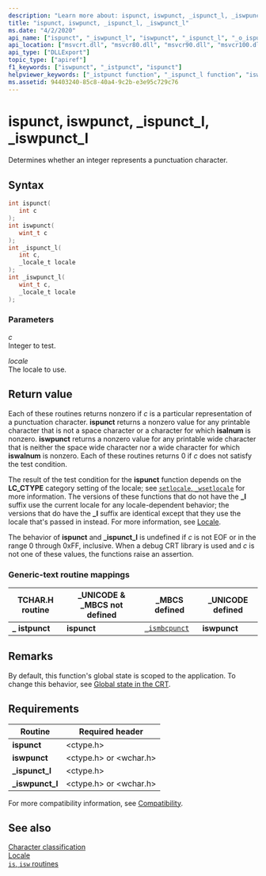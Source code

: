 ```yaml
---
description: "Learn more about: ispunct, iswpunct, _ispunct_l, _iswpunct_l"
title: "ispunct, iswpunct, _ispunct_l, _iswpunct_l"
ms.date: "4/2/2020"
api_name: ["ispunct", "_iswpunct_l", "iswpunct", "_ispunct_l", "_o_ispunct", "_o_iswpunct"]
api_location: ["msvcrt.dll", "msvcr80.dll", "msvcr90.dll", "msvcr100.dll", "msvcr100_clr0400.dll", "msvcr110.dll", "msvcr110_clr0400.dll", "msvcr120.dll", "msvcr120_clr0400.dll", "ucrtbase.dll", "api-ms-win-crt-string-l1-1-0.dll", "api-ms-win-crt-private-l1-1-0.dll"]
api_type: ["DLLExport"]
topic_type: ["apiref"]
f1_keywords: ["iswpunct", "_istpunct", "ispunct"]
helpviewer_keywords: ["_istpunct function", "_ispunct_l function", "iswpunct function", "ispunct function", "istpunct function", "ispunct_l function", "_iswpunct_l function", "iswpunct_l function"]
ms.assetid: 94403240-85c8-40a4-9c2b-e3e95c729c76
---
```

# ispunct, iswpunct, _ispunct_l, _iswpunct_l

Determines whether an integer represents a punctuation character.

## Syntax

```C
int ispunct(
   int c
);
int iswpunct(
   wint_t c
);
int _ispunct_l(
   int c,
   _locale_t locale
);
int _iswpunct_l(
   wint_t c,
   _locale_t locale
);
```

### Parameters

*c*<br/>
Integer to test.

*locale*<br/>
The locale to use.

## Return value

Each of these routines returns nonzero if *c* is a particular representation of a punctuation character. **ispunct** returns a nonzero value for any printable character that is not a space character or a character for which **isalnum** is nonzero. **iswpunct** returns a nonzero value for any printable wide character that is neither the space wide character nor a wide character for which **iswalnum** is nonzero. Each of these routines returns 0 if *c* does not satisfy the test condition.

The result of the test condition for the **ispunct** function depends on the **LC_CTYPE** category setting of the locale; see [`setlocale`, `_wsetlocale`](setlocale-wsetlocale.md) for more information. The versions of these functions that do not have the **_l** suffix use the current locale for any locale-dependent behavior; the versions that do have the **_l** suffix are identical except that they use the locale that's passed in instead. For more information, see [Locale](../locale.md).

The behavior of **ispunct** and **_ispunct_l** is undefined if *c* is not EOF or in the range 0 through 0xFF, inclusive. When a debug CRT library is used and *c* is not one of these values, the functions raise an assertion.

### Generic-text routine mappings

|TCHAR.H routine|_UNICODE & _MBCS not defined|_MBCS defined|_UNICODE defined|
|---------------------|------------------------------------|--------------------|-----------------------|
|**_** **istpunct**|**ispunct**|[`_ismbcpunct`](ismbcgraph-functions.md)|**iswpunct**|

## Remarks

By default, this function's global state is scoped to the application. To change this behavior, see [Global state in the CRT](../global-state.md).

## Requirements

|Routine|Required header|
|-------------|---------------------|
|**ispunct**|\<ctype.h>|
|**iswpunct**|\<ctype.h> or \<wchar.h>|
|**_ispunct_l**|\<ctype.h>|
|**_iswpunct_l**|\<ctype.h> or \<wchar.h>|

For more compatibility information, see [Compatibility](../compatibility.md).

## See also

[Character classification](../character-classification.md)\
[Locale](../locale.md)\
[`is`, `isw` routines](../is-isw-routines.md)
